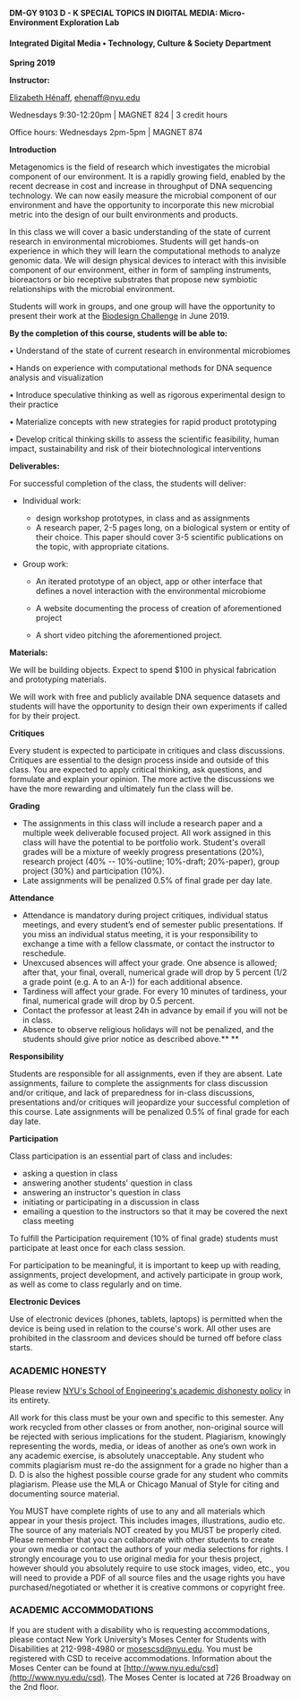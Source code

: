 **DM-GY 9103 D - K SPECIAL TOPICS IN DIGITAL MEDIA: Micro-Environment Exploration Lab**



#### **Integrated Digital Media • Technology, Culture & Society Department**

**Spring 2019**



**Instructor:**

[Elizabeth Hénaff](http://elizabeth-henaff.net), ehenaff@nyu.edu


Wednesdays 9:30-12:20pm \| MAGNET 824 \| 3 credit hours


Office hours: Wednesdays 2pm-5pm \| MAGNET 874


**Introduction**


Metagenomics is the field of research which investigates the microbial component of our environment. It is a rapidly growing field, enabled by the recent decrease in cost and increase in throughput of DNA sequencing technology. We can now easily measure the microbial component of our environment and have the opportunity to incorporate this new microbial metric into the design of our built environments and products.

In this class we will cover a basic understanding of the state of current research in environmental microbiomes. Students will get hands-on experience in which they will learn the computational methods to analyze genomic data. We will design physical devices to interact with this invisible component of our environment, either in form of sampling instruments, bioreactors or bio receptive substrates that propose new symbiotic relationships with the microbial environment.

Students will work in groups, and one group will have the opportunity to present their work at the [Biodesign Challenge](http://biodesignchallenge.org/) in June 2019.


**By the completion of this course, students will be able to:**

• Understand of the state of current research in environmental microbiomes

• Hands on experience with computational methods for DNA sequence analysis and visualization

• Introduce speculative thinking as well as rigorous experimental design to their practice

• Materialize concepts with new strategies for rapid product prototyping

• Develop critical thinking skills to assess the scientific feasibility, human impact, sustainability and risk of their biotechnological interventions


**Deliverables:**

For successful completion of the class, the students will deliver:

* Individual work:
    * design workshop prototypes, in class and as assignments
    * A research paper, 2-5 pages long, on a biological system or entity of their choice. This paper should cover 3-5 scientific publications on the topic, with appropriate citations.

* Group work:

  * An iterated prototype of an object, app or other interface that defines a novel interaction with the environmental microbiome

  * A website documenting the process of creation of aforementioned project

  * A short video pitching the aforementioned project.


**Materials:**

We will be building objects. Expect to spend $100 in physical fabrication and prototyping materials.

We will work with free and publicly available DNA sequence datasets and students will have the opportunity to design their own experiments if called for by their project.

**Critiques**

Every student is expected to participate in critiques and class discussions. Critiques are essential to the design process inside and outside of this class. You are expected to apply critical thinking, ask questions, and formulate and explain your opinion. The more active the discussions we have the more rewarding and ultimately fun the class will be.


**Grading**

* The assignments in this class will include a research paper and a multiple week deliverable focused project. All work assigned in this class will have the potential to be portfolio work. Student's overall grades will be a mixture of weekly progress presentations \(20%\), research project \(40% -- 10%-outline; 10%-draft; 20%-paper\), group project \(30%\) and participation \(10%\).
* Late assignments will be penalized 0.5% of final grade per day late. 

**Attendance**

* Attendance is mandatory during project critiques, individual status meetings, and every student’s end of semester public presentations. If you miss an individual status meeting, it is your responsibility to exchange a time with a fellow classmate, or contact the instructor to reschedule.
* Unexcused absences will affect your grade. One absence is allowed; after that, your final, overall, numerical grade will drop by 5 percent \(1/2 a grade point \(e.g. A to an A-\)\) for each additional absence.
* Tardiness will affect your grade. For every 10 minutes of tardiness, your final, numerical grade will drop by 0.5 percent.
* Contact the professor at least 24h in advance by email if you will not be in class.
* Absence to observe religious holidays will not be penalized, and the students should give prior notice as described above.** **

**Responsibility**

Students are responsible for all assignments, even if they are absent. Late assignments, failure to complete the assignments for class discussion and/or critique, and lack of preparedness for in-class discussions, presentations and/or critiques will jeopardize your successful completion of this course. Late assignments will be penalized 0.5% of final grade for each day late. 

**Participation**

Class participation is an essential part of class and includes:

* asking a question in class
* answering another students' question in class
* answering an instructor's question in class
* initiating or participating in a discussion in class
* emailing a question to the instructors so that it may be covered the next class meeting

To fulfill the Participation requirement \(10% of final grade\) students must participate at least once for each class session.

For participation to be meaningful, it is important to keep up with reading, assignments, project development, and actively participate in group work, as well as come to class regularly and on time.

**Electronic Devices**

Use of electronic devices \(phones, tablets, laptops\) is permitted when the device is being used in relation to the course's work. All other uses are prohibited in the classroom and devices should be turned off before class starts.


### **ACADEMIC HONESTY**

Please review [NYU's School of Engineering's academic dishonesty policy](http://engineering.nyu.edu/academics/code-of-conduct/academic-dishonesty) in its entirety.

All work for this class must be your own and specific to this semester. Any work recycled from other classes or from another, non-original source will be rejected with serious implications for the student. Plagiarism, knowingly representing the words, media, or ideas of another as one’s own work in any academic exercise, is absolutely unacceptable. Any student who commits plagiarism must re-do the assignment for a grade no higher than a D. D is also the highest possible course grade for any student who commits plagiarism. Please use the MLA or Chicago Manual of Style for citing and documenting source material.

You MUST have complete rights of use to any and all materials which appear in your thesis project. This includes images, illustrations, audio etc. The source of any materials NOT created by you MUST be properly cited. Please remember that you can collaborate with other students to create your own media or contact the authors of your media selections for rights. I strongly encourage you to use original media for your thesis project, however should you absolutely require to use stock images, video, etc., you will need to provide a PDF of all source files and the usage rights you have purchased/negotiated or whether it is creative commons or copyright free.

### **ACADEMIC ACCOMMODATIONS**

If you are student with a disability who is requesting accommodations, please contact New York University’s Moses Center for Students with Disabilities at 212-998-4980 or mosescsd@nyu.edu. You must be registered with CSD to receive accommodations. Information about the Moses Center can be found at [http://www.nyu.edu/csd](http://www.nyu.edu/csd). The Moses Center is located at 726 Broadway on the 2nd floor.


